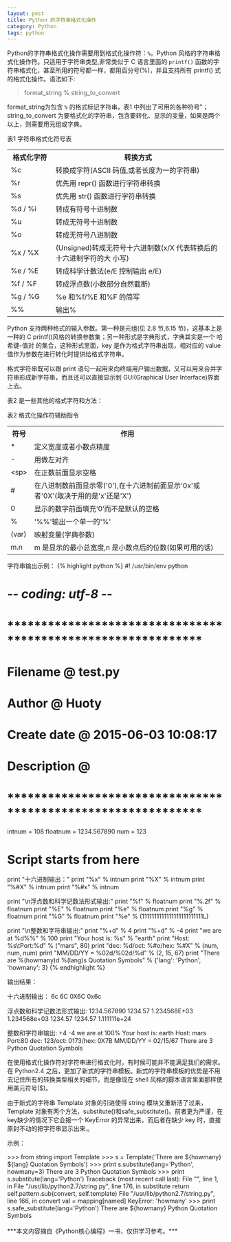 ```yaml
---
layout: post
title: Python 的字符串格式化操作
category: Python
tags: python
---
```


Python的字符串格式化操作需要用到格式化操作符：`%`。Python 风格的字符串格式化操作符。只适用于字符串类型,非常类似于 C 语言里面的 `printf()` 函数的字符串格式化，甚至所用的符号都一样，都用百分号(%)，并且支持所有 printf() 式的格式化操作。语法如下:

> format_string % string_to_convert

format_string为包含 `%` 的格式标记字符串，表1 中列出了可用的各种符号”；string_to_convert 为要格式化的字符串，包含要转化、显示的变量，如果是两个以上，则需要用元组或字典。

<div class="mark">表1 字符串格式化符号表</div>
<table cellspacing="0">
<tr><th>格式化字符</th><th>转换方式</th></tr>
<tr>
	<td>%c&emsp;&emsp;&emsp;&emsp;</td>
	<td>转换成字符(ASCII 码值,或者长度为一的字符串)</td>
</tr>
<tr>
	<td>%r</td>
	<td>优先用 repr() 函数进行字符串转换</td>
</tr>
<tr>
	<td>%s</td>
	<td>优先用 str() 函数进行字符串转换</td>
</tr>
<tr>
	<td>%d / %i</td>
	<td>转成有符号十进制数</td>
</tr>
<tr>
	<td>%u</td>
	<td>转成无符号十进制数</td>
</tr>
<tr>
	<td>%o</td>
	<td>转成无符号八进制数</td>
</tr>
<tr>
	<td>%x / %X</td>
	<td>(Unsigned)转成无符号十六进制数(x/X 代表转换后的十六进制字符的大
小写)</td>
</tr>
<tr>
	<td>%e / %E</td>
	<td>转成科学计数法(e/E 控制输出 e/E)</td>
</tr>
<tr>
	<td>%f / %F</td>
	<td>转成浮点数(小数部分自然截断)</td>
</tr>
<tr>
	<td>%g / %G</td>
	<td>%e 和%f/%E 和%F 的简写</td>
</tr>
<tr>
	<td>%%</td>
	<td>输出%</td>
</tr>
</table>

Python 支持两种格式的输入参数。第一种是元组(见 2.8 节,6.15 节)，这基本上是一种的 C printf()风格的转换参数集；另一种形式是字典形式，字典其实是一个 哈希键-值对 的集合，这种形式里面，key 是作为格式字符串出现，相对应的 value 值作为参数在进行转化时提供给格式字符串。

格式字符串既可以跟 print 语句一起用来向终端用户输出数据，又可以用来合并字符串形成新字符串，而且还可以直接显示到 GUI(Graphical User Interface)界面上去。

表2 是一些其他的格式字符和方法：

<div class="mark">表2 格式化操作符辅助指令</div>
<table cellspacing="0">
<tr><th>符号</th><th>作用</th></tr>
<tr>
	<td>*</td>
	<td>定义宽度或者小数点精度</td>
</tr>
<tr>
	<td>-</td>
	<td>用做左对齐</td>
</tr>
<tr>
	<td>&lt;sp&gt;</td>
	<td>在正数前面显示空格</td>
</tr>
<tr>
	<td>#</td>
	<td>在八进制数前面显示零('0'),在十六进制前面显示'0x'或者'0X'(取决于用的是'x'还是'X')</td>
</tr>
<tr>
	<td>0</td>
	<td>显示的数字前面填充‘0’而不是默认的空格</td>
</tr>
<tr>
	<td>%</td>
	<td>'%%'输出一个单一的'%'</td>
</tr>
<tr>
	<td>(var)</td>
	<td>映射变量(字典参数)</td>
</tr>
<tr>
	<td>m.n</td>
	<td>m 是显示的最小总宽度,n 是小数点后的位数(如果可用的话)</td>
</tr>
</table>

字符串输出示例：
{% highlight python %}
#! /usr/bin/env python
# -*- coding: utf-8 -*-

# *************************************************************
#     Filename @  test.py
#       Author @  Huoty
#  Create date @  2015-06-03 10:08:17
#  Description @  
# *************************************************************

intnum = 108
floatnum = 1234.567890
num = 123

# Script starts from here

print "十六进制输出："
print "%x" % intnum
print "%X" % intnum
print "%#X" % intnum
print "%#x" % intnum

print "\n浮点数和科学记数法形式输出:"
print "%f" % floatnum
print "%.2f" % floatnum
print "%E" % floatnum
print "%e" % floatnum
print "%g" % floatnum
print "%G" % floatnum
print "%e" % (1111111111111111111111111L)

print "\n整数和字符串输出:"
print "%+d" % 4
print "%+d" % -4
print "we are at %d%%" % 100
print "Your host is: %s" % "earth"
print "Host: %s\tPort:%d" % ("mars", 80)
print "dec: %d/oct: %#o/hex: %#X" % (num, num, num)
print "MM/DD/YY = %02d/%02d/%d" % (2, 15, 67)
print "There are %(howmany)d %(lang)s Quotation Symbols" % {'lang': 'Python', 'howmany': 3}
{% endhighlight %}

输出结果：
<div class="emphasis">
十六进制输出：
6c
6C
0X6C
0x6c

浮点数和科学记数法形式输出:
1234.567890
1234.57
1.234568E+03
1.234568e+03
1234.57
1234.57
1.111111e+24

整数和字符串输出:
+4
-4
we are at 100%
Your host is: earth
Host: mars	Port:80
dec: 123/oct: 0173/hex: 0X7B
MM/DD/YY = 02/15/67
There are 3 Python Quotation Symbols
</div>

在使用格式化操作符对字符串进行格式化时，有时候可能并不能满足我们的需求。在 Python2.4 之后，更加了新式的字符串模板。新式的字符串模板的优势是不用去记住所有的转换类型相关的细节，而是像现在 shell 风格的脚本语言里面那样使用美元符号($)。

由于新式的字符串 Template 对象的引进使得 string 模块又重新活了过来，Template 对象有两个方法，substitute()和safe_substitute()。前者更为严谨，在key缺少的情况下它会报一个 KeyError 的异常出来，而后者在缺少 key 时，直接原封不动的把字符串显示出来.。

示例：
<div class="emphasis">
&gt;&gt;&gt; from string import Template
&gt;&gt;&gt; s = Template('There are ${howmany} ${lang} Quotation Symbols') 
&gt;&gt;&gt; print s.substitute(lang='Python', howmany=3)
There are 3 Python Quotation Symbols
&gt;&gt;&gt; print s.substitute(lang='Python')
Traceback (most recent call last):
  File "<stdin>", line 1, in <module>
  File "/usr/lib/python2.7/string.py", line 176, in substitute
    return self.pattern.sub(convert, self.template)
  File "/usr/lib/python2.7/string.py", line 166, in convert
    val = mapping[named]
KeyError: 'howmany'
&gt;&gt;&gt; print s.safe_substitute(lang='Python')
There are ${howmany} Python Quotation Symbols
</div>

<br/>
***本文内容摘自《Python核心编程》一书，仅供学习参考。***